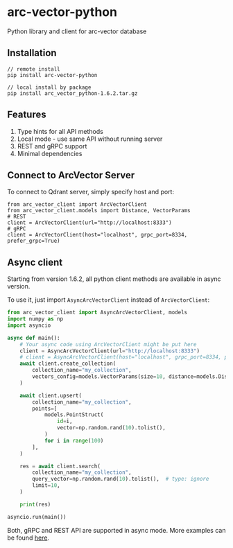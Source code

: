 # arc-vector-python
Python library and client for arc-vector database

## Installation

```
// remote install
pip install arc-vector-python

// local install by package
pip install arc_vector_python-1.6.2.tar.gz
```
## Features
1. Type hints for all API methods
2. Local mode - use same API without running server
3. REST and gRPC support
4. Minimal dependencies

## Connect to ArcVector Server
To connect to Qdrant server, simply specify host and port:

```
from arc_vector_client import ArcVectorClient
from arc_vector_client.models import Distance, VectorParams
# REST
client = ArcVectorClient(url="http://localhost:8333")
# gRPC
client = ArcVectorClient(host="localhost", grpc_port=8334, prefer_grpc=True)
```

## Async client

Starting from version 1.6.2, all python client methods are available in async version.

To use it, just import `AsyncArcVectorClient` instead of `ArcVectorClient`:

```Python
from arc_vector_client import AsyncArcVectorClient, models
import numpy as np
import asyncio

async def main():
    # Your async code using ArcVectorClient might be put here
    client = AsyncArcVectorClient(url="http://localhost:8333")
    # client = AsyncArcVectorClient(host="localhost", grpc_port=8334, prefer_grpc=True)
    await client.create_collection(
        collection_name="my_collection",
        vectors_config=models.VectorParams(size=10, distance=models.Distance.COSINE),
    )

    await client.upsert(
        collection_name="my_collection",
        points=[
            models.PointStruct(
                id=i,
                vector=np.random.rand(10).tolist(),
            )
            for i in range(100)
        ],
    )

    res = await client.search(
        collection_name="my_collection",
        query_vector=np.random.rand(10).tolist(),  # type: ignore
        limit=10,
    )

    print(res)

asyncio.run(main())
```

Both, gRPC and REST API are supported in async mode.
More examples can be found [here](./tests/test_async_arc_vector_client.py).

